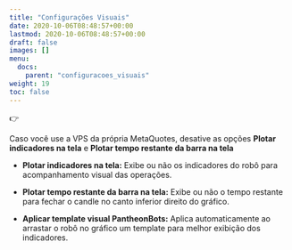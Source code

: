 ```yaml
---
title: "Configurações Visuais"
date: 2020-10-06T08:48:57+00:00
lastmod: 2020-10-06T08:48:57+00:00
draft: false
images: []
menu:
  docs:
    parent: "configuracoes_visuais"
weight: 19
toc: false
---
```


<div class="alert alert-warning d-flex" role="alert">
    <div class="flex-shrink-1 alert-icon">👉</div>
    <p>Caso você use a VPS da própria MetaQuotes, desative as opções <b>Plotar indicadores na tela</b> e <b>Plotar tempo restante da barra na tela</b></p>
</div>

- **Plotar indicadores na tela:** Exibe ou não os indicadores do robô para acompanhamento visual das operações.

- **Plotar tempo restante da barra na tela:** Exibe ou não o tempo restante para fechar o candle no canto inferior direito do gráfico.

- **Aplicar template visual PantheonBots:** Aplica automaticamente ao arrastar o robô no gráfico um template para melhor exibição dos indicadores.

